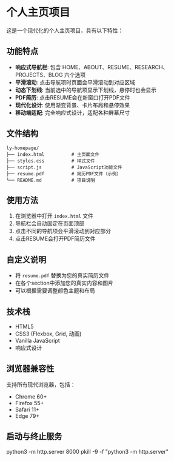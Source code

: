 # 个人主页项目

这是一个现代化的个人主页项目，具有以下特性：

## 功能特点

- **响应式导航栏**: 包含 HOME、ABOUT、RESUME、RESEARCH、PROJECTS、BLOG 六个选项
- **平滑滚动**: 点击导航项时页面会平滑滚动到对应区域
- **动态下划线**: 当前选中的导航项显示下划线，悬停时也会显示
- **PDF简历**: 点击RESUME会在新窗口打开PDF文件
- **现代化设计**: 使用渐变背景、卡片布局和悬停效果
- **移动端适配**: 完全响应式设计，适配各种屏幕尺寸

## 文件结构

```
ly-homepage/
├── index.html          # 主页面文件
├── styles.css          # 样式文件
├── script.js           # JavaScript功能文件
├── resume.pdf          # 简历PDF文件（示例）
└── README.md           # 项目说明
```

## 使用方法

1. 在浏览器中打开 `index.html` 文件
2. 导航栏会自动固定在页面顶部
3. 点击不同的导航项会平滑滚动到对应部分
4. 点击RESUME会打开PDF简历文件

## 自定义说明

- 将 `resume.pdf` 替换为您的真实简历文件
- 在各个section中添加您的真实内容和图片
- 可以根据需要调整颜色主题和布局

## 技术栈

- HTML5
- CSS3 (Flexbox, Grid, 动画)
- Vanilla JavaScript
- 响应式设计

## 浏览器兼容性

支持所有现代浏览器，包括：
- Chrome 60+
- Firefox 55+
- Safari 11+
- Edge 79+

## 启动与终止服务
python3 -m http.server 8000
pkill -9 -f "python3 -m http.server"